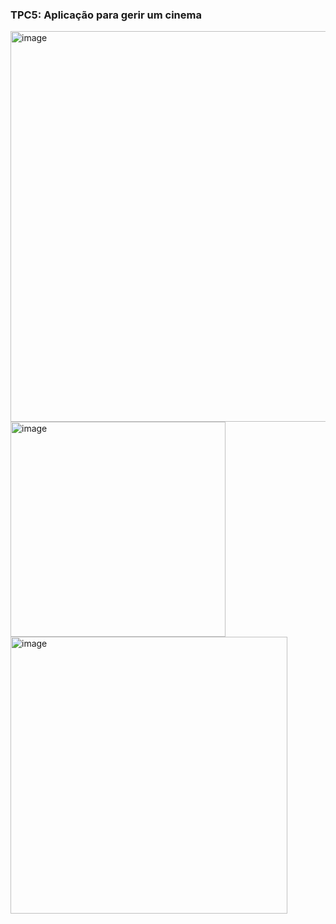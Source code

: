 ### TPC5: Aplicação para gerir um cinema 
<img width="625" alt="image" src="https://github.com/user-attachments/assets/fdd8ee3d-6827-4127-a494-b644944a4429">
<img width="344" alt="image" src="https://github.com/user-attachments/assets/58944589-87cd-4b21-a788-7336322cf473">
<img width="443" alt="image" src="https://github.com/user-attachments/assets/4d3b4235-a5db-4a31-9656-8c0d931f907d">
